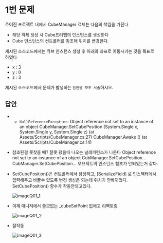 # 1번 문제

주어진 프로젝트 내에서 CubeManager 객체는 다음의 책임을 가진다
- 해당 객체 생성 시 Cube프리팹의 인스턴스를 생성한다
- Cube 인스턴스의 컨트롤러를 참조해 위치를 변경한다.

제시된 소스코드에서는 큐브 인스턴스 생성 후 아래의 좌표로 이동시키는 것을 목표로 하였다
- x : 3
- y : 0
- z : 3

제시된 소스코드에서 문제가 발생하는 `원인을 모두 서술`하시오.

## 답안
- - `NullReferenceException`: Object reference not set to an instance of an object
CubeManager.SetCubePosition (System.Single x, System.Single y, System.Single z) (at Assets/Scripts/CubeManager.cs:27)
CubeManager.Awake () (at Assets/Scripts/CubeManager.cs:14)
- 참조된걸 못찾을 때? 잘못 됐을때 나오는 널레퍼런스가 나온다 
Object reference not set to an instance of an object CubManager.SetCubePosition…
CubManager.SetCubePosition… 오브젝트의 인스턴스 참조가 안되있는거 같다.
- SetCubePosition()은 컨트롤러에서 담당하고,  [SerializeField] 로 인스펙터에서 입력해두고 
바꿀수 있도록 변경
생성은 되는데 위치가 안바뀌었다.
SetCubePosition() 함수가 작동안되고있다.
    
    ![imageQ01_1](https://github.com/user-attachments/assets/2e94b1b2-4fcd-4b1a-b599-3122ce7df853)
    
- 이제 매니저에서 쓸모없는 _cubeSetPoint 없애고 리팩토링
    
    ![imageQ01_2](https://github.com/user-attachments/assets/d7f0daa5-e035-4386-986b-e36978e577e1)
    
- 잘작동
    
   ![imageQ01_3](https://github.com/user-attachments/assets/eadc30cc-0079-463b-8f07-223f6cfa3254)
